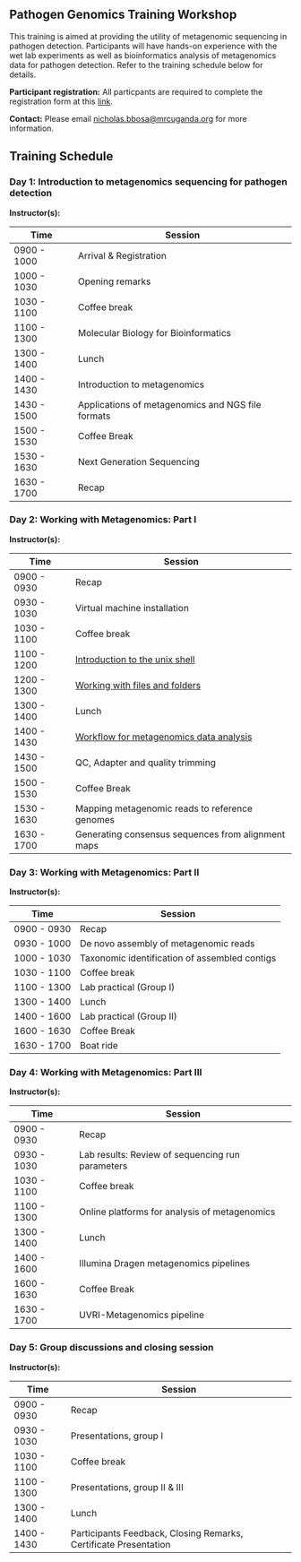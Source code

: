 ## **Pathogen Genomics Training Workshop**

This training is aimed at providing the utility of metagenomic sequencing in pathogen detection. 
Participants will have hands-on experience with the wet lab experiments as well as bioinformatics analysis of metagenomics data for pathogen detection. Refer to the training schedule below for details. 

**Participant registration:** All particpants are required to complete the registration form at this [link](https://docs.google.com/forms/d/1x4La0OaNaTgOCK6cj2FXeNSSdEa5-HAy6LmtiWyTXAA/edit).

**Contact:** Please email [nicholas.bbosa@mrcuganda.org](nicholas.bbosa@mrcuganda.org) for more information.

## **Training Schedule**

### **Day 1: Introduction to metagenomics sequencing for pathogen detection**

**Instructor(s):** 

| Time  | Session |
| ------------- | ------------- |
|0900 - 1000 |    Arrival & Registration |
|1000 - 1030 |    Opening remarks |
|1030 - 1100 |    Coffee break|
|1100 - 1300 |    Molecular Biology for Bioinformatics |
|1300 - 1400 |    Lunch |
|1400 - 1430 |    Introduction to metagenomics |
|1430 - 1500 |    Applications of metagenomics and NGS file formats|
|1500 - 1530 |    Coffee Break |
|1530 - 1630 |    Next Generation Sequencing  |
|1630 - 1700 |    Recap  |

### **Day 2: Working with Metagenomics: Part I**

**Instructor(s):** 

| Time  | Session |
| ------------- | ------------- |
|0900 - 0930 |    Recap |
|0930 - 1030 |    Virtual machine installation |
|1030 - 1100 |    Coffee break|
|1100 - 1200 |    [Introduction to the unix shell](https://cambiotraining.github.io/unix-shell/materials/01-basics/01-unix_overview.html) |
|1200 - 1300 |    [Working with files and folders](https://cambiotraining.github.io/unix-shell/materials/01-basics/02-files_directories.html) |
|1300 - 1400 |    Lunch |
|1400 - 1430 |    [Workflow for metagenomics data analysis](https://alfredug.github.io/PathogenGenomics2023/PathogenGenomics2023.html) |
|1430 - 1500 |    QC, Adapter and quality trimming |
|1500 - 1530 |    Coffee Break |
|1530 - 1630 |    Mapping metagenomic reads to reference genomes |
|1630 - 1700 |    Generating consensus sequences from alignment maps  |


### **Day 3: Working with Metagenomics: Part II**

**Instructor(s):** 

| Time  | Session |
| ------------- | ------------- |
|0900 - 0930 |    Recap |
|0930 - 1000 |    De novo assembly of metagenomic reads |
|1000 - 1030 |    Taxonomic identification of assembled contigs |
|1030 - 1100 |    Coffee break|
|1100 - 1300 |    Lab practical (Group I)|
|1300 - 1400 |    Lunch |
|1400 - 1600 |    Lab practical (Group II) |
|1600 - 1630 |    Coffee Break |
|1630 - 1700 |    Boat ride  |

### **Day 4: Working with Metagenomics: Part III**

**Instructor(s):** 

| Time  | Session |
| ------------- | ------------- |
|0900 - 0930 |    Recap |
|0930 - 1030 |    Lab results: Review of sequencing run parameters |
|1030 - 1100 |    Coffee break|
|1100 - 1300 |    Online platforms for analysis of metagenomics |
|1300 - 1400 |    Lunch |
|1400 - 1600 |    Illumina Dragen metagenomics pipelines |
|1600 - 1630 |    Coffee Break |
|1630 - 1700 |    UVRI-Metagenomics pipeline  |

### **Day 5: Group discussions and closing session**

**Instructor(s):** 

| Time  | Session |
| ------------- | ------------- |
|0900 - 0930 |    Recap |
|0930 - 1030 |    Presentations, group I |
|1030 - 1100 |    Coffee break|
|1100 - 1300 |    Presentations, group II & III |
|1300 - 1400 |    Lunch |
|1400 - 1430 |    Participants Feedback, Closing Remarks, Certificate Presentation |
